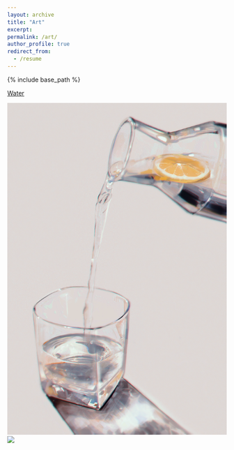 ```yaml
---
layout: archive
title: "Art"
excerpt: 
permalink: /art/
author_profile: true
redirect_from:
  - /resume
---
```


{% include base_path %}

[Water](water.png)

<img src = '/_pages/water.png'>

<img src = '/_pages/character.png'>
